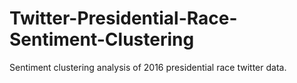 # Twitter-Presidential-Race-Sentiment-Clustering
Sentiment clustering analysis of 2016 presidential race twitter data.
